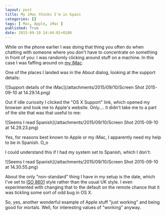```yaml
---
layout: post
title: My iMac thinks I'm in Spain
categories: []
tags: [ Mac, Apple, iMac ]
published: True
date: 2015-09-10 14:44:01+0100
---
```


While on the phone earlier I was doing that thing you often do when chatting
with someone where you don't have to concentrate on something in front of you:
I was randomly clicking around stuff on a machine. In this case I was
faffing around on [my iMac](/2015/06/27/my-first-couple-of-weeks-with-an-imac.html).

One of the places I landed was in the About dialog, looking at the support
details:

![Support details of the iMac](/attachments/2015/09/10/Screen Shot 2015-09-10 at 14.29.14.png)

Out if idle curiosity I clicked the "OS X Support" link, which opened my
browser and took me to Apple's website. Only.... it didn't take me to a part
of the site that was that useful to me:

![Seems I read Spanish](/attachments/2015/09/10/Screen Shot 2015-09-10 at 14.29.23.png)

Yes, for reasons best known to Apple or my iMac, I apparently need my help to
be in Spanish. O_o

I could understand this if I had my system set to Spanish, which I don't:

![Seems I read Spanish](/attachments/2015/09/10/Screen Shot 2015-09-10 at 14.30.55.png)

About the only "non-standard" thing I have in my setup is the date, which I've
set to [ISO 8601](https://en.wikipedia.org/wiki/ISO_8601) style rather than
the usual UK style. I even experimented with changing that to the default on
the remote chance that it was tickling some sort of odd bug in OS X.

So, yes, another wonderful example of Apple stuff "just working" and being
good for mortals. Well, for interesting values of "working" anyway.